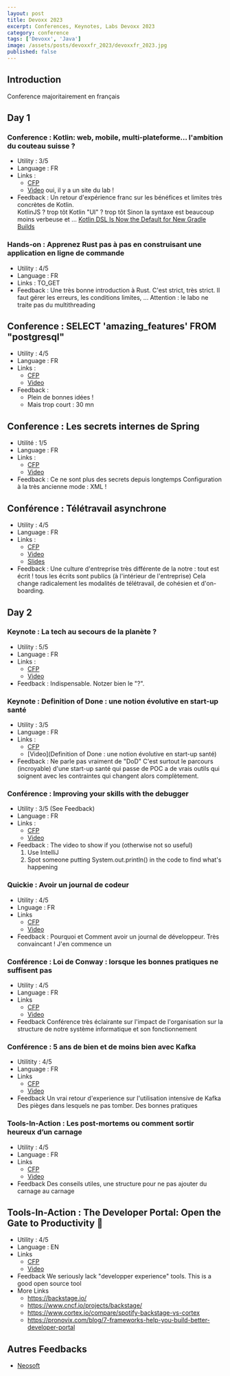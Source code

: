 ```yaml
---
layout: post
title: Devoxx 2023
excerpt: Conferences, Keynotes, Labs Devoxx 2023
category: conference
tags: ['Devoxx', 'Java']
image: /assets/posts/devoxxfr_2023/devoxxfr_2023.jpg
published: false
---
```


## Introduction

Conference majoritairement en français 

## Day 1

### Conference : Kotlin: web, mobile, multi-plateforme... l'ambition du couteau suisse ?

- Utility : 3/5
- Language : FR
- Links : 
  - [CFP](https://cfp.devoxx.fr/2023/talk/MFN-3873/Kotlin:_web,_mobile,_multi-plateforme..._l'ambition_du_couteau_suisse_%3F)
  - [Video](https://www.youtube.com/watch?v=MflXKRBtFpY) oui, il y a un site du lab !
- Feedback : 
  Un retour d'expérience franc sur les bénéfices et limites très concrètes de Kotlin.  
  KotlinJS ? trop tôt
  Kotlin "UI" ? trop tôt 
  Sinon la syntaxe est beaucoup moins verbeuse et ...
  [Kotlin DSL Is Now the Default for New Gradle Builds](https://blog.jetbrains.com/kotlin/2023/04/kotlin-dsl-is-the-default-for-new-gradle-builds/)

### Hands-on : Apprenez Rust pas à pas en construisant une application en ligne de commande

- Utility : 4/5
- Language : FR
- Links : TO_GET
- Feedback :
  Une très bonne introduction à Rust. 
  C'est strict, très strict. Il faut gérer les erreurs, les conditions limites, ...
  Attention : le labo ne traite pas du multithreading 
  
## Conference : SELECT 'amazing_features' FROM "postgresql"

- Utility : 4/5
- Language : FR
- Links :
  - [CFP](https://cfp.devoxx.fr/2023/talk/OFK-3682/SELECT_%22amazing_features%22_FROM_%22postgresql%22)
  - [Video](https://www.youtube.com/watch?v=I1rAkNDv1Ws)
- Feedback :
  - Plein de bonnes idées !
  - Mais trop court : 30 mn

## Conference : Les secrets internes de Spring

- Utilité : 1/5
- Language : FR
- Links :
  - [CFP](https://cfp.devoxx.fr/2023/talk/NQH-3350/Les_secrets_internes_de_Spring)
  - [Video](https://www.youtube.com/watch?v=P61kCoXvKIc)
- Feedback :
  Ce ne sont plus des secrets depuis longtemps
  Configuration à la très ancienne mode : XML !
 
## Conférence : Télétravail asynchrone

- Utility : 4/5
- Language : FR
- Links :
  - [CFP](https://cfp.devoxx.fr/2023/talk/JSP-1542/Teletravail_asynchrone)
  - [Video](https://www.youtube.com/watch?v=0dygHx6g8Bw)
  - [Slides](https://binout.github.io/async-remote-work/#/)
- Feedback :
  Une culture d'entreprise très différente de la notre : tout est écrit ! tous les écrits sont publics (à l'intérieur de l'entreprise)
  Cela change radicalement les modalités de télétravail, de cohésien et d'on-boarding.
  
## Day 2 

### Keynote : La tech au secours de la planète ?

- Utility : 5/5
- Language : FR
- Links :
  - [CFP](https://cfp.devoxx.fr/2023/talk/BCN-1243/La_tech_au_secours_de_la_planete_%3F)
  - [Video](https://www.youtube.com/watch?v=4C44uWcslS8) 
- Feedback : Indispensable. Notzer bien le "?".

### Keynote : Definition of Done : une notion évolutive en start-up santé

- Utility : 3/5
- Language : FR
- Links :
  - [CFP](https://cfp.devoxx.fr/2023/talk/EPQ-6420/Definition_of_Done_:_une_notion_evolutive_en_start-up_sante)
  - [Video](Definition of Done : une notion évolutive en start-up santé)
- Feedback : 
  Ne parle pas vraiment de "DoD"
  C'est surtout le parcours (incroyable) d'une start-up santé qui passe de POC a de vrais outils qui soignent avec les contraintes qui changent alors complètement.

### Conférence : Improving your skills with the debugger

- Utility : 3/5 (See Feedback)
- Language : FR
- Links :
  - [CFP](https://cfp.devoxx.fr/2023/talk/JSR-7769/Improving_your_skills_with_the_debugger)
  - [Video](https://www.youtube.com/watch?v=LbXCllJOoIo)
- Feedback :
  The video to show if you (otherwise not so useful)
    1. Use IntelliJ
    2. Spot someone putting System.out.println() in the code to find what's happening

### Quickie : Avoir un journal de codeur

- Utility : 4/5
- Lnguage : FR
- Links
  - [CFP](https://cfp.devoxx.fr/2023/talk/LMB-1204/Avoir_un_journal_de_codeur)
  - [Video](https://www.youtube.com/watch?v=Y5jWH0o-gs0)
- Feedback : 
  Pourquoi et Comment avoir un journal de développeur.
  Très convaincant ! J'en commence un

### Conférence : Loi de Conway : lorsque les bonnes pratiques ne suffisent pas

- Utility : 4/5
- Language : FR
- Links
  - [CFP](https://cfp.devoxx.fr/2023/talk/ZQW-2568/Loi_de_Conway_:_lorsque_les_bonnes_pratiques_ne_suffisent_pas)
  - [Video](https://www.youtube.com/watch?v=Kx7XOqrPoWk)
- Feedback 
  Conférence très éclairante sur l'impact de l'organisation sur la structure de notre système informatique et son fonctionnement
  
### Conférence : 5 ans de bien et de moins bien avec Kafka

- Utilitity : 4/5
- Language : FR
- Links
  - [CFP](https://cfp.devoxx.fr/2023/talk/MGG-9610/5_ans_de_bien_et_de_moins_bien_avec_Kafka)
  - [Video](https://www.youtube.com/watch?v=LJoqnjhG4dk)
- Feedback
  Un vrai retour d'experience sur l'utilisation intensive de Kafka
  Des pièges dans lesquels ne pas tomber. Des bonnes pratiques

### Tools-In-Action : Les post-mortems ou comment sortir heureux d’un carnage 

- Utility : 4/5
- Language : FR
- Links
  - [CFP](https://cfp.devoxx.fr/2023/talk/JKD-9971/Les_post-mortems_ou_comment_sortir_heureux_d%E2%80%99un_carnage)
  - [Video](https://www.youtube.com/watch?v=c4npISCcdVk&pp=ygUWZGV2b3h4IGxlcyBwb3N0IG1vcnRlbQ%3D%3D)
- Feedback
  Des conseils utiles, une structure pour ne pas ajouter du carnage au carnage
  
## Tools-In-Action : The Developer Portal: Open the Gate to Productivity 🚀

- Utility : 4/5
- Language : EN
- Links
  - [CFP](https://cfp.devoxx.fr/2023/talk/GQZ-3912/The_Developer_Portal:_Open_the_Gate_to_Productivity_%F0%9F%9A%80)
  - [Video](https://www.youtube.com/watch?v=o_AXllbJNGw)
- Feedback
  We seriously lack "developper experience" tools.
  This is a good open source tool
- More Links
  - https://backstage.io/ 
  - https://www.cncf.io/projects/backstage/ 
  - https://www.cortex.io/compare/spotify-backstage-vs-cortex 
  - https://pronovix.com/blog/7-frameworks-help-you-build-better-developer-portal  
  
## Autres Feedbacks

- [Neosoft](https://www.neosoft.fr/nos-publications/blog-tech/retour-sur-devoxx-france-2023/)
